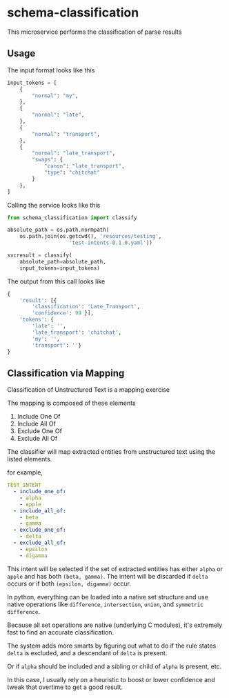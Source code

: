# schema-classification
This microservice performs the classification of parse results

## Usage
The input format looks like this
```python
input_tokens = [
    {
        "normal": "my",
    },
    {
        "normal": "late",
    },
    {
        "normal": "transport",
    },
    {
        "normal": "late_transport",
        "swaps": {
            "canon": "late_transport",
            "type": "chitchat"
        }
    },
]
```

Calling the service looks like this
```python
from schema_classification import classify

absolute_path = os.path.normpath(
    os.path.join(os.getcwd(), 'resources/testing',
                    'test-intents-0.1.0.yaml'))

svcresult = classify(
    absolute_path=absolute_path,
    input_tokens=input_tokens)
```

The output from this call looks like
```python
{
    'result': [{
        'classification': 'Late_Transport',
        'confidence': 99 }],
    'tokens': {
        'late': '',
        'late_transport': 'chitchat',
        'my': '',
        'transport': ''}
}
```


## Classification via Mapping
Classification of Unstructured Text is a mapping exercise

The mapping is composed of these elements
1. Include One Of
2. Include All Of
3. Exclude One Of
4. Exclude All Of

The classifier will map extracted entities from unstructured text using the listed elements.

for example,

```yaml
TEST_INTENT
  - include_one_of:
    - alpha
    - apple
  - include_all_of:
    - beta
    - gamma
  - exclude_one_of:
    - delta
  - exclude_all_of:
    - epsilon
    - digamma
```

This intent will be selected if the set of extracted entities has either `alpha` or `apple` and has both `(beta, gamma)`. The intent will be discarded if `delta` occurs or if both `(epsilon, digamma)` occur.

In python, everything can be loaded into a native set structure and use native operations like `difference`, `intersection`, `union`, and `symmetric difference`.

Because all set operations are native (underlying C modules), it's extremely fast to find an accurate classification.

The system adds more smarts by figuring out what to do if the rule states `delta` is excluded, and a descendant of `delta` is present.

Or if `alpha` should be included and a sibling or child of `alpha` is present, etc.

In this case, I usually rely on a heuristic to boost or lower confidence and tweak that overtime to get a good result.